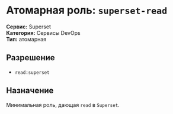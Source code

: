 # Атомарная роль: `superset-read`

**Сервис:** Superset  
**Категория:** Сервисы DevOps  
**Тип:** атомарная

## Разрешение
- `read:superset`

## Назначение
Минимальная роль, дающая `read` в `Superset`.

